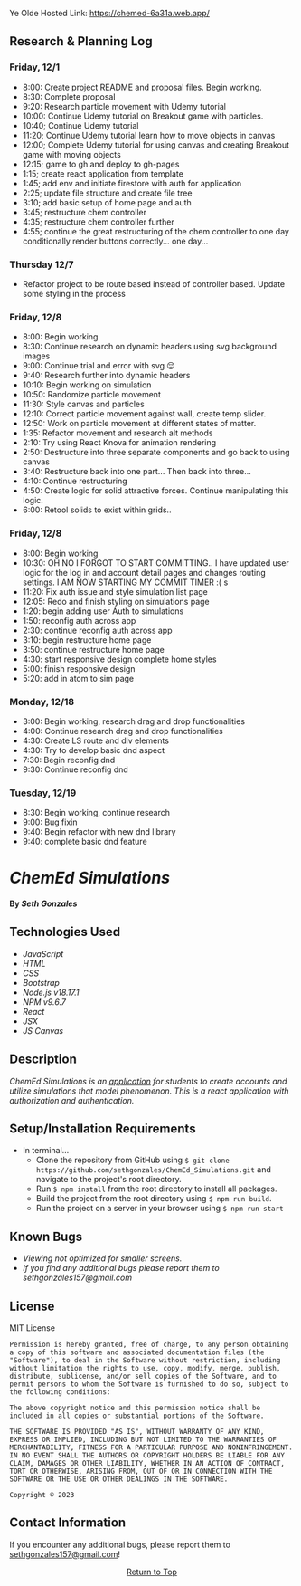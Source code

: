 Ye Olde Hosted Link: https://chemed-6a31a.web.app/

## Research & Planning Log
### Friday, 12/1
* 8:00: Create project README and proposal files. Begin working.
* 8:30: Complete proposal
* 9:20: Research particle movement with Udemy tutorial
* 10:00: Continue Udemy tutorial on Breakout game with particles.
* 10:40; Continue Udemy tutorial 
* 11:20; Continue Udemy tutorial learn how to move objects in canvas
* 12:00; Complete Udemy tutorial for using canvas and creating Breakout game with moving objects
* 12:15; game to gh and deploy to gh-pages
* 1:15; create react application from template
* 1:45; add env and initiate firestore with auth for application
* 2:25; update file structure and create file tree
* 3:10; add basic setup of home page and auth
* 3:45; restructure chem controller
* 4:35; restructure chem controller further
* 4:55; continue the great restructuring of the chem controller to one day conditionally render buttons correctly... one day...

### Thursday 12/7
* Refactor project to be route based instead of controller based. Update some styling in the process

### Friday, 12/8
* 8:00: Begin working
* 8:30: Continue research on dynamic headers using svg background images
* 9:00: Continue trial and error with svg 😔
* 9:40: Research further into dynamic headers
* 10:10: Begin working on simulation
* 10:50: Randomize particle movement
* 11:30: Style canvas and particles
* 12:10: Correct particle movement against wall, create temp slider.
* 12:50: Work on particle movement at different states of matter.
* 1:35: Refactor movement and research alt methods
* 2:10: Try using React Knova for animation rendering
* 2:50: Destructure into three separate components and go back to using canvas
* 3:40: Restructure back into one part... Then back into three...
* 4:10: Continue restructuring
* 4:50: Create logic for solid attractive forces. Continue manipulating this logic.
* 6:00: Retool solids to exist within grids..

### Friday, 12/8
* 8:00: Begin working
* 10:30: OH NO I FORGOT TO START COMMITTING.. I have updated user logic for the log in and account detail pages and changes routing settings. I AM NOW STARTING MY COMMIT TIMER :( s
* 11:20: Fix auth issue and style simulation list page 
* 12:05: Redo and finish styling on simulations page 
* 1:20: begin adding user Auth to simulations 
* 1:50: reconfig auth across app 
* 2:30: continue reconfig auth across app 
* 3:10: begin restructure home page
* 3:50: continue restructure home page
* 4:30: start responsive design complete home styles
* 5:00: finish responsive design
* 5:20: add in atom to sim page

### Monday, 12/18
* 3:00: Begin working, research drag and drop functionalities
* 4:00: Continue research drag and drop functionalities
* 4:30: Create LS route and div elements
* 4:30: Try to develop basic dnd aspect
* 7:30: Begin reconfig dnd
* 9:30: Continue reconfig dnd

### Tuesday, 12/19
* 8:30: Begin working, continue research
* 9:00: Bug fixin
* 9:40: Begin refactor with new dnd library
* 9:40: complete basic dnd feature


# _ChemEd Simulations_

#### By _**Seth Gonzales**_


## Technologies Used

- _JavaScript_
- _HTML_
- _CSS_
- _Bootstrap_
- _Node.js v18.17.1_
- _NPM v9.6.7_
- _React_
- _JSX_
- _JS Canvas_


## Description

_ChemEd Simulations is an [application](https://github.com/sethgonzales/ChemEd_Simulations/) for students to create accounts and utilize simulations that model phenomenon. This is a react application with authorization and authentication._

## Setup/Installation Requirements

* In terminal...
  * Clone the repository from GitHub using `$ git clone https://github.com/sethgonzales/ChemEd_Simulations.git` and navigate to the project's root directory.
  * Run `$ npm install` from the root directory to install all packages.
  * Build the project from the root directory using `$ npm run build`.
  * Run the project on a server in your browser using `$ npm run start`

## Known Bugs

- _Viewing not optimized for smaller screens._
- _If you find any additional bugs please report them to sethgonzales157@gmail.com_

## License

MIT License

```
Permission is hereby granted, free of charge, to any person obtaining a copy of this software and associated documentation files (the "Software"), to deal in the Software without restriction, including without limitation the rights to use, copy, modify, merge, publish, distribute, sublicense, and/or sell copies of the Software, and to permit persons to whom the Software is furnished to do so, subject to the following conditions:

The above copyright notice and this permission notice shall be included in all copies or substantial portions of the Software.

THE SOFTWARE IS PROVIDED "AS IS", WITHOUT WARRANTY OF ANY KIND, EXPRESS OR IMPLIED, INCLUDING BUT NOT LIMITED TO THE WARRANTIES OF MERCHANTABILITY, FITNESS FOR A PARTICULAR PURPOSE AND NONINFRINGEMENT. IN NO EVENT SHALL THE AUTHORS OR COPYRIGHT HOLDERS BE LIABLE FOR ANY CLAIM, DAMAGES OR OTHER LIABILITY, WHETHER IN AN ACTION OF CONTRACT, TORT OR OTHERWISE, ARISING FROM, OUT OF OR IN CONNECTION WITH THE SOFTWARE OR THE USE OR OTHER DEALINGS IN THE SOFTWARE.

Copyright © 2023
```

## Contact Information

If you encounter any additional bugs, please report them to sethgonzales157@gmail.com!

<p align="center"><a href="#">Return to Top</a></p>